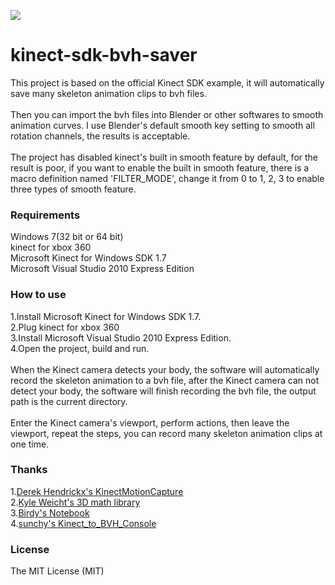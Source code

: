 ![](http://www.mesh-online.net/mocap.png)
# kinect-sdk-bvh-saver
This project is based on the official Kinect SDK example, it will automatically save many skeleton animation clips to bvh files.<br/>
<br/>
Then you can import the bvh files into Blender or other softwares to smooth animation curves. I use Blender's default smooth key setting to smooth all rotation channels, the results is acceptable.<br/>
<br/>
The project has disabled kinect's built in smooth feature by default, for the result is poor, if you want to enable the built in smooth feature, there is a macro definition named 'FILTER_MODE', change it from 0 to 1, 2, 3 to enable three types of smooth feature.
### Requirements
Windows 7(32 bit or 64 bit)<br/>
kinect for xbox 360<br/>
Microsoft Kinect for Windows SDK 1.7<br/>
Microsoft Visual Studio 2010 Express Edition
### How to use
1.Install Microsoft Kinect for Windows SDK 1.7.<br/>
2.Plug kinect for xbox 360<br/>
3.Install Microsoft Visual Studio 2010 Express Edition.<br/>
4.Open the project, build and run.<br/>
<br/>
When the Kinect camera detects your body, the software will automatically record the skeleton animation to a bvh file, after the Kinect camera can not detect your body, the software will finish recording the bvh file, the output path is the current directory.<br/>
<br/>
Enter the Kinect camera's viewport, perform actions, then leave the viewport, repeat the steps, you can record many skeleton animation clips at one time.
### Thanks
1.[Derek Hendrickx's KinectMotionCapture](https://github.com/derekhendrickx/KinectMotionCapture)<br/>
2.[Kyle Weicht's 3D math library](https://github.com/awesomekyle/math)<br/>
3.[Birdy's Notebook](http://bediyap.com/programming/convert-quaternion-to-euler-rotations/)<br/>
4.[sunchy's Kinect_to_BVH_Console](https://github.com/isunchy/Kinect_to_BVH_Console)
### License
The MIT License (MIT)
